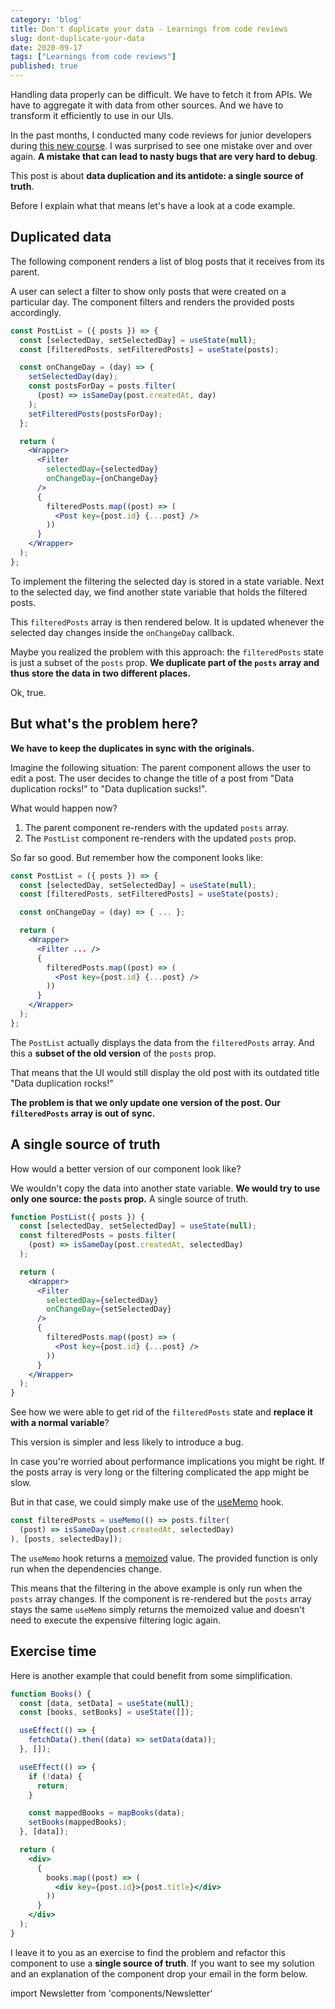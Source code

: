 ```yaml
---
category: 'blog'
title: Don't duplicate your data - Learnings from code reviews
slug: dont-duplicate-your-data
date: 2020-09-17
tags: ["Learnings from code reviews"]
published: true
---
```


Handling data properly can be difficult. We have to fetch it from APIs. We have to aggregate it with data from other sources. And we have to transform it efficiently to use in our UIs.

In the past months, I conducted many code reviews for junior developers during [this new course](https://ooloo.io). I was surprised to see one mistake over and over again. **A mistake that can lead to nasty bugs that are very hard to debug**.

This post is about **data duplication and its antidote: a single source of truth**.

Before I explain what that means let's have a look at a code example.

## Duplicated data

The following component renders a list of blog posts that it receives from its parent.

A user can select a filter to show only posts that were created on a particular day. The component filters and renders the provided posts accordingly.

```jsx
const PostList = ({ posts }) => {
  const [selectedDay, setSelectedDay] = useState(null);
  const [filteredPosts, setFilteredPosts] = useState(posts);

  const onChangeDay = (day) => {
    setSelectedDay(day);
    const postsForDay = posts.filter(
      (post) => isSameDay(post.createdAt, day)
    );
    setFilteredPosts(postsForDay);
  };

  return (
    <Wrapper>
      <Filter
        selectedDay={selectedDay}
        onChangeDay={onChangeDay}
      />
      {
        filteredPosts.map((post) => (
          <Post key={post.id} {...post} />
        ))
      }
    </Wrapper>
  );
};
```

To implement the filtering the selected day is stored in a state variable. Next to the selected day, we find another state variable that holds the filtered posts.

This `filteredPosts` array is then rendered below. It is updated whenever the selected day changes inside the `onChangeDay` callback.

Maybe you realized the problem with this approach: the `filteredPosts` state is just a subset of the `posts` prop. **We duplicate part of the `posts` array and thus store the data in two different places.**

Ok, true.

## But what's the problem here?

**We have to keep the duplicates in sync with the originals.**

Imagine the following situation: The parent component allows the user to edit a post. The user decides to change the title of a post from "Data duplication rocks!" to "Data duplication sucks!".

What would happen now?

1. The parent component re-renders with the updated `posts` array.
2. The `PostList` component re-renders with the updated `posts` prop.

So far so good. But remember how the component looks like:

```jsx
const PostList = ({ posts }) => {
  const [selectedDay, setSelectedDay] = useState(null);
  const [filteredPosts, setFilteredPosts] = useState(posts);

  const onChangeDay = (day) => { ... };

  return (
    <Wrapper>
      <Filter ... />
      {
        filteredPosts.map((post) => (
          <Post key={post.id} {...post} />
        ))
      }
    </Wrapper>
  );
};
```

The `PostList` actually displays the data from the `filteredPosts` array. And this a **subset of the old version** of the `posts` prop.

That means that the UI would still display the old post with its outdated title "Data duplication rocks!"

**The problem is that we only update one version of the post. Our `filteredPosts` array is out of sync.**

## A single source of truth

How would a better version of our component look like?

We wouldn't copy the data into another state variable. **We would try to use only one source: the `posts` prop.** A single source of truth.

```jsx
function PostList({ posts }) {
  const [selectedDay, setSelectedDay] = useState(null);
  const filteredPosts = posts.filter(
    (post) => isSameDay(post.createdAt, selectedDay)
  );

  return (
    <Wrapper>
      <Filter
        selectedDay={selectedDay}
        onChangeDay={setSelectedDay}
      />
      {
        filteredPosts.map((post) => (
          <Post key={post.id} {...post} />
        ))
      }
    </Wrapper>
  );
}
```

See how we were able to get rid of the `filteredPosts` state and **replace it with a normal variable**?

This version is simpler and less likely to introduce a bug.

In case you're worried about performance implications you might be right. If the posts array is very long or the filtering complicated the app might be slow.

But in that case, we could simply make use of the [useMemo](https://reactjs.org/docs/hooks-reference.html#usememo) hook.

```jsx
const filteredPosts = useMemo(() => posts.filter(
  (post) => isSameDay(post.createdAt, selectedDay)
), [posts, selectedDay]);
```

The `useMemo` hook returns a [memoized](https://en.wikipedia.org/wiki/Memoization) value. The provided function is only run when the dependencies change.

This means that the filtering in the above example is only run when the `posts` array changes. If the component is re-rendered but the `posts` array stays the same `useMemo` simply returns the memoized value and doesn't need to execute the expensive filtering logic again.

## Exercise time

Here is another example that could benefit from some simplification.

```jsx
function Books() {
  const [data, setData] = useState(null);
  const [books, setBooks] = useState([]);

  useEffect(() => {
    fetchData().then((data) => setData(data));
  }, []);

  useEffect(() => {
    if (!data) {
      return;
    }

    const mappedBooks = mapBooks(data);
    setBooks(mappedBooks);
  }, [data]);

  return (
    <div>
      {
        books.map((post) => (
          <div key={post.id}>{post.title}</div>
        ))
      }
    </div>
  );
}
```

I leave it to you as an exercise to find the problem and refactor this component to use a **single source of truth**. If you want to see my solution and an explanation of the component drop your email in the form below.

import Newsletter from 'components/Newsletter'

<Newsletter formId="2686940:a9x7r5"/>